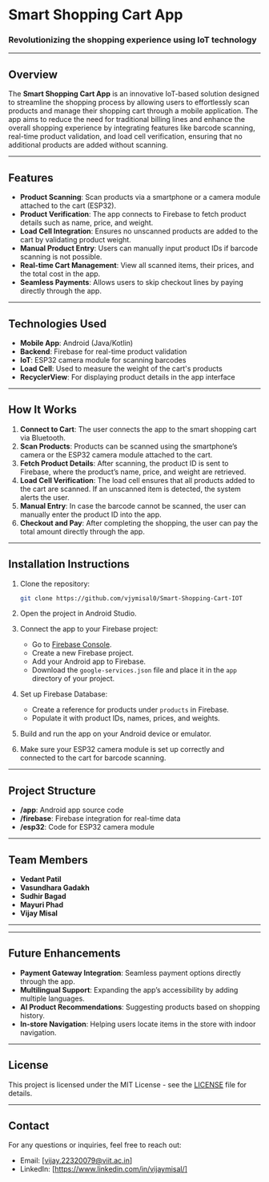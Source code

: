 # **Smart Shopping Cart App**

### Revolutionizing the shopping experience using IoT technology

---

## **Overview**

The **Smart Shopping Cart App** is an innovative IoT-based solution designed to streamline the shopping process by allowing users to effortlessly scan products and manage their shopping cart through a mobile application. The app aims to reduce the need for traditional billing lines and enhance the overall shopping experience by integrating features like barcode scanning, real-time product validation, and load cell verification, ensuring that no additional products are added without scanning.

---

## **Features**

- **Product Scanning**: Scan products via a smartphone or a camera module attached to the cart (ESP32).
- **Product Verification**: The app connects to Firebase to fetch product details such as name, price, and weight.
- **Load Cell Integration**: Ensures no unscanned products are added to the cart by validating product weight.
- **Manual Product Entry**: Users can manually input product IDs if barcode scanning is not possible.
- **Real-time Cart Management**: View all scanned items, their prices, and the total cost in the app.
- **Seamless Payments**: Allows users to skip checkout lines by paying directly through the app.

---

## **Technologies Used**

- **Mobile App**: Android (Java/Kotlin)
- **Backend**: Firebase for real-time product validation
- **IoT**: ESP32 camera module for scanning barcodes
- **Load Cell**: Used to measure the weight of the cart's products
- **RecyclerView**: For displaying product details in the app interface

---

## **How It Works**

1. **Connect to Cart**: The user connects the app to the smart shopping cart via Bluetooth.
2. **Scan Products**: Products can be scanned using the smartphone’s camera or the ESP32 camera module attached to the cart.
3. **Fetch Product Details**: After scanning, the product ID is sent to Firebase, where the product’s name, price, and weight are retrieved.
4. **Load Cell Verification**: The load cell ensures that all products added to the cart are scanned. If an unscanned item is detected, the system alerts the user.
5. **Manual Entry**: In case the barcode cannot be scanned, the user can manually enter the product ID into the app.
6. **Checkout and Pay**: After completing the shopping, the user can pay the total amount directly through the app.

---

## **Installation Instructions**

1. Clone the repository:
    ```bash
    git clone https://github.com/vjymisal0/Smart-Shopping-Cart-IOT
    ```

2. Open the project in Android Studio.

3. Connect the app to your Firebase project:
   - Go to [Firebase Console](https://console.firebase.google.com/).
   - Create a new Firebase project.
   - Add your Android app to Firebase.
   - Download the `google-services.json` file and place it in the `app` directory of your project.

4. Set up Firebase Database:
   - Create a reference for products under `products` in Firebase.
   - Populate it with product IDs, names, prices, and weights.

5. Build and run the app on your Android device or emulator.

6. Make sure your ESP32 camera module is set up correctly and connected to the cart for barcode scanning.

---

## **Project Structure**

- **/app**: Android app source code
- **/firebase**: Firebase integration for real-time data
- **/esp32**: Code for ESP32 camera module

---

## **Team Members**

- **Vedant Patil**
- **Vasundhara Gadakh**
- **Sudhir Bagad**
- **Mayuri Phad**
- **Vijay Misal**

---

---

## **Future Enhancements**

- **Payment Gateway Integration**: Seamless payment options directly through the app.
- **Multilingual Support**: Expanding the app’s accessibility by adding multiple languages.
- **AI Product Recommendations**: Suggesting products based on shopping history.
- **In-store Navigation**: Helping users locate items in the store with indoor navigation.

---

## **License**

This project is licensed under the MIT License - see the [LICENSE](LICENSE) file for details.

---

## **Contact**

For any questions or inquiries, feel free to reach out:

- Email: [vijay.22320079@viit.ac.in]
- LinkedIn: [https://www.linkedin.com/in/vijaymisal/]
